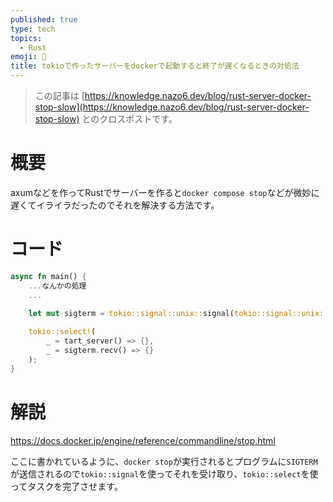 ```yaml
---
published: true
type: tech
topics:
  - Rust
emoji: 📄
title: tokioで作ったサーバーをdockerで起動すると終了が遅くなるときの対処法
---
```


> この記事は [https://knowledge.nazo6.dev/blog/rust-server-docker-stop-slow](https://knowledge.nazo6.dev/blog/rust-server-docker-stop-slow) とのクロスポストです。


# 概要
axumなどを作ってRustでサーバーを作ると`docker compose stop`などが微妙に遅くてイライラだったのでそれを解決する方法です。

# コード
```rust
async fn main() {
	...なんかの処理
	...
	
    let mut sigterm = tokio::signal::unix::signal(tokio::signal::unix::SignalKind::terminate()).unwrap();

    tokio::select!(
        _ = tart_server() => {},
        _ = sigterm.recv() => {}
    );
}
```

# 解説

https://docs.docker.jp/engine/reference/commandline/stop.html

ここに書かれているように、`docker stop`が実行されるとプログラムに`SIGTERM`が送信されるので`tokio::signal`を使ってそれを受け取り、`tokio::select`を使ってタスクを完了させます。